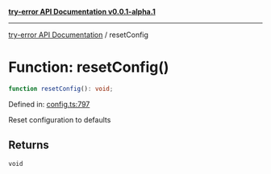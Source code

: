 [**try-error API Documentation v0.0.1-alpha.1**](../index.md)

***

[try-error API Documentation](../index.md) / resetConfig

# Function: resetConfig()

```ts
function resetConfig(): void;
```

Defined in: [config.ts:797](https://github.com/oconnorjohnson/try-error/blob/e3ae0308069a4fba073f4543d527ad76373db795/src/config.ts#L797)

Reset configuration to defaults

## Returns

`void`
